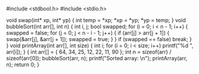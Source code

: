 #include <stdbool.h>
#include <stdio.h>

void swap(int* xp, int* yp)
{
    int temp = *xp;
    *xp = *yp;
    *yp = temp;
}
void bubbleSort(int arr[], int n)
{
    int i, j;
    bool swapped;
    for (i = 0; i < n - 1; i++) {
        swapped = false;
        for (j = 0; j < n - i - 1; j++) {
            if (arr[j] > arr[j + 1]) {
                swap(&arr[j], &arr[j + 1]);
                swapped = true;
            }
        }
        if (swapped == false)
        break;
    }
}
void printArray(int arr[], int size)
{
    int i;
    for (i = 0; i < size; i++)
        printf("%d ", arr[i]);
}
{
    int arr[] = { 64, 34, 25, 12, 22, 11, 90 };
    int n = sizeof(arr) / sizeof(arr[0]);
    bubbleSort(arr, n);
    printf("Sorted array: \n");
    printArray(arr, n);
    return 0;
}
